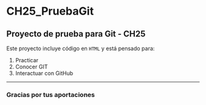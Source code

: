 # CH25_PruebaGit
## Proyecto de prueba para Git - CH25

Este proyecto incluye código en `HTML` y está pensado para:
1. Practicar
2. Conocer GIT
3. Interactuar con GitHub

---

### Gracias por tus aportaciones
